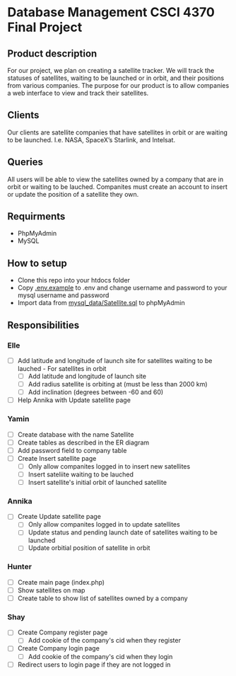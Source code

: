 # Database Management CSCI 4370 Final Project
## Product description
For our project, we plan on creating a satellite tracker. We will track the statuses of satellites, waiting to be launched or in orbit, and their positions from various companies. The purpose for our product is to allow companies a web interface to view and track their satellites.

## Clients
Our clients are satellite companies that have satellites in orbit or are waiting to be launched. I.e. NASA, SpaceX’s Starlink, and Intelsat.

## Queries
All users will be able to view the satellites owned by a company that are in orbit or waiting to be lauched. Companites must create an account to insert or update the position of a satellite they own.

## Requirments
- PhpMyAdmin
- MySQL

## How to setup
- Clone this repo into your htdocs folder
- Copy [.env.example](./.env.example) to .env and change username and password to your mysql username and password
- Import data from [mysql_data/Satellite.sql](./.mysql_data/Satellite.sql) to phpMyAdmin

## Responsibilities
### Elle 

  
   - [ ] Add latitude and longitude of launch site for satellites waiting to be lauched
    - For satellites in orbit
        - [ ] Add latitude and longitude of launch site
        - [ ] Add radius satellite is orbiting at (must be less than 2000 km)
        - [ ] Add inclination (degrees between -60 and 60)
- [ ] Help Annika with Update satellite page

### Yamin
- [ ] Create database with the name Satellite
- [ ] Create tables as described in the ER diagram
- [ ] Add password field to company table
- [ ] Create Insert satellite page
    - [ ] Only allow companites logged in to insert new satellites
    - [ ] Insert sateliite waiting to be lauched
    - [ ] Insert satellite's initial orbit of launched satellite

### Annika 
- [ ] Create Update satellite page
    - [ ] Only allow companites logged in to update satellites
    - [ ] Update status and pending launch date of satellites waiting to be launched
    - [ ] Update orbitial position of satellite in orbit

### Hunter 
- [ ] Create main page (index.php)
- [ ] Show satellites on map
- [ ] Create table to show list of satellites owned by a company

### Shay
- [ ] Create Company register page
    - [ ] Add cookie of the company's cid when they register
- [ ] Create Company login page
    - [ ] Add cookie of the company's cid when they login
- [ ] Redirect users to login page if they are not logged in
